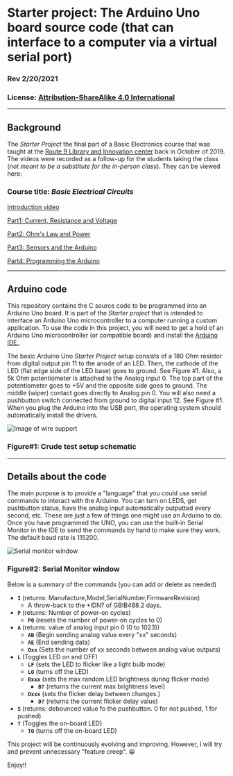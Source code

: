 # Starter project: The Arduino Uno board source code (that can interface to a computer via a virtual serial port)
### Rev 2/20/2021
### License: [Attribution-ShareAlike 4.0 International](https://creativecommons.org/licenses/by-sa/4.0)

---
## Background
The _Starter Project_ the final part of a Basic Electronics course that was taught at the [Route 9 Library and Innovation center](https://nccde.org/1389/Route-9-Library-Innovation-Center) back in October of 2019.  The videos were recorded as a follow-up for the students taking the class (*not meant to be a substitute for the in-person class*).  They can be viewed here:

### Course title: _Basic Electrical Circuits_

[Introduction video](https://youtu.be/7xKFPJ8yrWM)

[Part1: Current, Resistance and Voltage](https://youtu.be/wcw07wuuB8o)

[Part2: Ohm's Law and Power](https://youtu.be/5naIT84_2M0)

[Part3: Sensors and the Arduino](https://youtu.be/qC13UVfvqh0)

[Part4: Programming the Arduino](https://youtu.be/MEm4goe0QIw)

---
## Arduino code
This repository contains the C source code to be programmed into an Arduino Uno board.  It is part of the _Starter project_ that is intended to interface an Arduino Uno microcontroller to a computer running a custom application. To use the code in this project, you will need to get a hold of an Arduino Uno microcontroller (or compatible board) and install the [Arduino IDE.](https://www.arduino.cc/en/software).

The basic Arduino Uno _Starter Project_ setup consists of a 180 Ohm resistor from digital output pin 11 to the anode of an LED.  Then, the cathode of the LED (flat edge side of the LED base) goes to ground. See Figure #1.  Also, a 5k Ohm potentiometer is attached to the Analog input 0.  The top part of the potentiometer goes to +5V and the opposite side goes to ground.  The middle (wiper) contact goes directly to Analog pin 0.  You will also need a pushbutton switch connected from ground to digital input 12. See Figure #1. When you plug the Arduino into the USB port, the operating system should automatically install the drivers.

![Image of wire support](\images\ArduinoUnoTestSetup.jpg)

### Figure#1: Crude test setup schematic

---
## Details about the code
The main purpose is to provide a "language" that you could use serial commands to interact with the Arduino.  You can turn on LEDS, get pushbutton status, have the analog input automatically outputted every second, etc.  These are just a few of things one might use an Arduino to do. Once you have programmed the UNO, you can use the built-in Serial Monitor in the IDE to send the commands by hand to make sure they work.  The default baud rate is 115200.

![Serial monitor window](\images\IDEserialMonitor.png)

### Figure#2: Serial Monitor window

Below is a summary of the commands (you can add or delete as needed)
* __`I`__    (returns: Manufacture,Model,SerialNumber,FirmwareRevision)
    * A throw-back to the *IDN? of GBIB488.2 days.
* __`P`__ (returns: Number of power-on cycles)
    - __`P0`__ (resets the number of power-on cycles to 0)
* __`A`__ (returns: value of analog input pin 0 (0 to 1023))
    * __`AB`__ (Begin sending analog value every "xx" seconds)
    * __`AE`__ (End sending data)
    * __`Oxx`__  (Sets the number of xx seconds between analog value outputs)
* __`L`__ (Toggles LED on and OFF)
    * __`LF`__ (sets the LED to flicker like a light bulb mode)
    * __`LO`__ (turns off the LED)
    * __`Bxxx`__ (sets the max random LED brightness during flicker mode)
        * __`B?`__ (returns the current max brightness level)
    * __`Dxxx`__ (sets the flicker delay between changes.)
        * __`D?`__ (returns the current flicker delay value)
* __`S`__ (returns: debounced value fo the pushbutton. 0 for not pushed, 1 for pushed)
* __`T`__ (Toggles the on-board LED)
    * __`TO`__ (turns off the on-board LED)

This project will be continuously evolving and improving.  However, I will try and prevent unnecessary "feature creep". :grinning:

Enjoy!!


